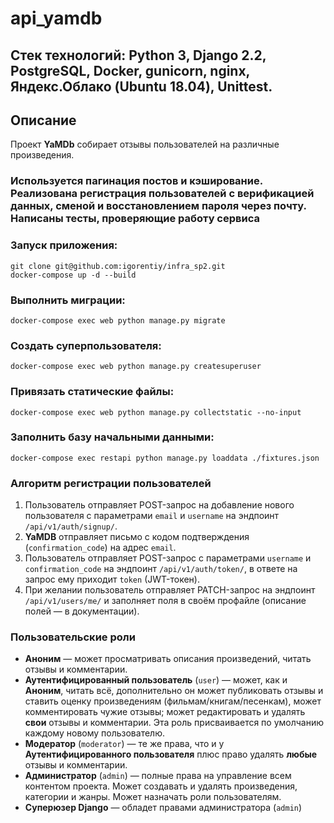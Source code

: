 # api_yamdb

## Стек технологий: Python 3, Django 2.2, PostgreSQL, Docker, gunicorn, nginx, Яндекс.Облако (Ubuntu 18.04), Unittest.

## Описание
Проект **YaMDb** собирает отзывы пользователей на различные произведения.

### Используется пагинация постов и кэширование. Реализована регистрация пользователей с верификацией данных, сменой и восстановлением пароля через почту. Написаны тесты, проверяющие работу сервиса

### Запуск приложения:
``` git clone git@github.com:igorentiy/infra_sp2.git  ``` \
``` docker-compose up -d --build ```

### Выполнить миграции:
```docker-compose exec web python manage.py migrate```

### Создать суперпользователя:
```docker-compose exec web python manage.py createsuperuser```

### Привязать статические файлы:
```docker-compose exec web python manage.py collectstatic --no-input```

### Заполнить базу начальными данными:
```docker-compose exec restapi python manage.py loaddata ./fixtures.json```

### Алгоритм регистрации пользователей
1. Пользователь отправляет POST-запрос на добавление нового пользователя с параметрами `email` и `username` на эндпоинт `/api/v1/auth/signup/`.
2. **YaMDB** отправляет письмо с кодом подтверждения (`confirmation_code`) на адрес `email`.
3. Пользователь отправляет POST-запрос с параметрами `username` и `confirmation_code` на эндпоинт `/api/v1/auth/token/`, в ответе на запрос ему приходит `token` (JWT-токен).
4. При желании пользователь отправляет PATCH-запрос на эндпоинт `/api/v1/users/me/` и заполняет поля в своём профайле (описание полей — в документации).

### Пользовательские роли
* **Аноним** — может просматривать описания произведений, читать отзывы и комментарии.
* **Аутентифицированный пользователь** (`user`) — может, как и **Аноним**, читать всё, дополнительно он может публиковать отзывы и ставить оценку произведениям (фильмам/книгам/песенкам), может комментировать чужие отзывы; может редактировать и удалять **свои** отзывы и комментарии. Эта роль присваивается по умолчанию каждому новому пользователю.
* **Модератор** (`moderator`) — те же права, что и у **Аутентифицированного пользователя** плюс право удалять **любые** отзывы и комментарии.
* **Администратор** (`admin`) — полные права на управление всем контентом проекта. Может создавать и удалять произведения, категории и жанры. Может назначать роли пользователям.
* **Суперюзер Django** — обладет правами администратора (`admin`)
